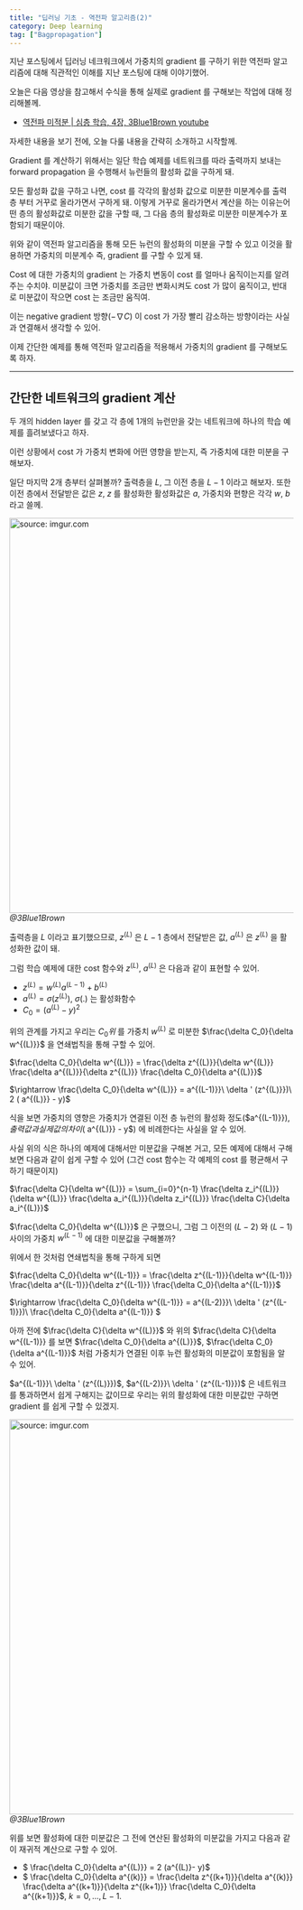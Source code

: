 ```yaml
---
title: "딥러닝 기초 - 역전파 알고리즘(2)"
category: Deep learning
tag: ["Bagpropagation"]
---
```


지난 포스팅에서 딥러닝 네크워크에서 가중치의 gradient 를 구하기 위한 역전파 알고리즘에 대해 직관적인 이해를 지난 포스팅에 대해 이야기했어.

오늘은 다음 영상을 참고해서 수식을 통해 실제로 gradient 를 구해보는 작업에 대해 정리해볼께.

 - [역전파 미적분 | 심층 학습, 4장, 3Blue1Brown youtube](https://youtu.be/tIeHLnjs5U8)


자세한 내용을 보기 전에, 오늘 다룰 내용을 간략히 소개하고 시작할께.

Gradient 를 계산하기 위해서는 일단 학습 예제를 네트워크를 따라 출력까지 보내는 forward propagation 을 수행해서 뉴런들의 활성화 값을 구하게 돼. 

모든 활성화 값을 구하고 나면, cost 를 각각의 활성화 값으로 미분한 미분계수를 출력층 부터 거꾸로 올라가면서 구하게 돼. 
이렇게 거꾸로 올라가면서 계산을 하는 이유는어떤 층의 활성화값로 미분한 값을 구할 때, 그 다음 층의 활성화로 미분한 미분계수가 포함되기 때문이야.

위와 같이 역전파 알고리즘을 통해 모든 뉴런의 활성화의 미분을 구할 수 있고 이것을 활용하면 가중치의 미분계수 즉, gradient 를 구할 수 있게 돼.

Cost 에 대한 가중치의 gradient 는 가중치 변동이 cost 를 얼마나 움직이는지를 알려주는 수치야. 미분값이 크면 가중치를 조금만 변화시켜도 cost 가 많이 움직이고, 반대로 미분값이 작으면 cost 는 조금만 움직여.

이는 negative gradient 방향($-\nabla C$) 이 cost 가 가장 빨리 감소하는 방향이라는 사실과 연결해서 생각할 수 있어.

이제 간단한 예제를 통해 역전파 알고리즘을 적용해서 가중치의 gradient 를 구해보도록 하자.

---
## 간단한 네트워크의 gradient 계산

두 개의 hidden layer 를 갖고 각 층에 1개의 뉴런만을 갖는 네트워크에 하나의 학습 예제를 흘려보냈다고 하자.

이런 상황에서 cost 가 가중치 변화에 어떤 영향을 받는지, 즉 가중치에 대한 미분을 구해보자.

일단 마지막 2개 층부터 살펴볼까? 출력층을 $L$, 그 이전 층을 $L-1$ 이라고 해보자. 또한 이전 층에서 전달받은 값은 $z$, $z$ 를 활성화한 활성화값은 $a$, 가중치와 편향은 각각 $w$, $b$ 라고 쓸께.

<a href="https://i.imgur.com/kLab4qY"><img src="https://i.imgur.com/kLab4qY.png" width="700px" title="source: imgur.com" /></a>_@3Blue1Brown_

출력층을 $L$ 이라고 표기했으므로, $z^{(L)}$ 은 $L-1$ 층에서 전달받은 값, $a^{(L)}$ 은 $z^{(L)}$ 을 활성화한 값이 돼. 

그럼 학습 예제에 대한 cost 함수와  $z^{(L)}$, $a^{(L)}$ 은 다음과 같이 표현할 수 있어.
 
 - $z^{(L)} = w^{(L)} a^{(L-1)} + b^{(L)}$
 - $a^{(L)} = \sigma (z^{(L)})$, $\sigma (.)$ 는 활성화함수
 - $C_0 = (a^{(L)} - y)^2$
 
위의 관계를 가지고 우리는 $C_0위$ 를 가중치 $w^{(L)}$ 로 미분한 $\frac{\delta C_0}{\delta w^{(L)}}$ 을 연쇄법칙을 통해 구할 수 있어.

$\frac{\delta C_0}{\delta w^{(L)}} = \frac{\delta z^{(L)}}{\delta w^{(L)}} \frac{\delta a^{(L)}}{\delta z^{(L)}} \frac{\delta C_0}{\delta a^{(L)}}$

$\rightarrow \frac{\delta C_0}{\delta w^{(L)}} = a^{(L-1)}}\ \delta ' (z^{(L)}})\ 2 ( a^{(L)}} - y)$

식을 보면 가중치의 영향은 가중치가 연결된 이전 층 뉴런의 활성화 정도($a^{(L-1)}}$), 출력값과 실제값의 차이($ a^{(L)}} - y$) 에 비례한다는 사실을 알 수 있어.

사실 위의 식은 하나의 예제에 대해서만 미분값을 구해본 거고, 모든 예제에 대해서 구해보면 다음과 같이 쉽게 구할 수 있어 (그건 cost 함수는 각 예제의 cost 를 평균해서 구하기 때문이지)

$\frac{\delta C}{\delta w^{(L)}} = \sum_{i=0}^{n-1} \frac{\delta z_i^{(L)}}{\delta w^{(L)}} \frac{\delta a_i^{(L)}}{\delta z_i^{(L)}} \frac{\delta C}{\delta a_i^{(L)}}$


$\frac{\delta C_0}{\delta w^{(L)}}$ 은 구했으니, 그럼 그 이전의 $(L-2)$ 와 $(L-1)$ 사이의 가중치 $w^{(L-1)}$ 에 대한 미분값을 구해볼까?

위에서 한 것처럼 연쇄법칙을 통해 구하게 되면

$\frac{\delta C_0}{\delta w^{(L-1)}} = \frac{\delta z^{(L-1)}}{\delta w^{(L-1)}} \frac{\delta a^{(L-1)}}{\delta z^{(L-1)}} \frac{\delta C_0}{\delta a^{(L-1)}}$

$\rightarrow \frac{\delta C_0}{\delta w^{(L-1)}} = a^{(L-2)}}\ \delta ' (z^{(L-1)}})\ \frac{\delta C_0}{\delta a^{(L-1)}} $


아까 전에 $\frac{\delta C}{\delta w^{(L)}}$ 와 위의 $\frac{\delta C}{\delta w^{(L-1)}} 를 보면 $\frac{\delta C_0}{\delta a^{(L)}}$, $\frac{\delta C_0}{\delta a^{(L-1)}}$ 처럼 가중치가 연결된 이후 뉴런 활성화의 미분값이 포함됨을 알 수 있어.

$a^{(L-1)}}\ \delta ' (z^{(L)}})$, $a^{(L-2)}}\ \delta ' (z^{(L-1)}})$ 은 네트워크를 통과하면서 쉽게 구해지는 값이므로 우리는 위의 활성화에 대한 미분값만 구하면 gradient 를 쉽게 구할 수 있겠지.

<a href="https://i.imgur.com/Jve1ss6"><img src="https://i.imgur.com/Jve1ss6.png" width="700px" title="source: imgur.com" /></a>_@3Blue1Brown_

위를 보면 활성화에 대한 미분값은 그 전에 연산된 활성화의 미분값을 가지고 다음과 같이 재귀적 계산으로 구할 수 있어.

 - $ \frac{\delta C_0}{\delta a^{(L)}} = 2 (a^{(L)}- y)$
 - $ \frac{\delta C_0}{\delta a^{(k)}} = \frac{\delta z^{(k+1)}}{\delta a^{(k)}} \frac{\delta a^{(k+1)}}{\delta z^{(k+1)}} \frac{\delta C_0}{\delta a^{(k+1)}}$, $k=0, ... , L-1$.
 
 
